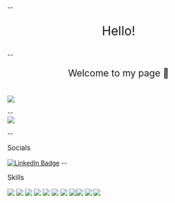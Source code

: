 --<p style="text-align: center; font-size: 200%">Hello!</p>
--<p style="text-align: center; font-size: 150%"> Welcome to my page :wave: </p>

<br>![](http://github-profile-summary-cards.vercel.app/api/cards/profile-details?username=laurenesco&theme=transparent)




--<br>![](https://github-readme-stats.vercel.app/api/top-langs/?username=laurenesco&theme=transparent) </p></div>

--<p style="font-size: 110%">Socials</p> [![LinkedIn Badge](https://img.shields.io/badge/LinkedIn-0077B5?style=for-the-badge&logo=linkedin&logoColor=white)](https://www.linkedin.com/in/lescobedo50) 
--<p style="font-size: 110%">Skills</p> ![](https://img.shields.io/badge/C%23-239120?style=for-the-badge&logo=c-sharp&logoColor=white) ![](https://img.shields.io/badge/.NET-5C2D91?style=for-the-badge&logo=.net&logoColor=white) ![](https://img.shields.io/badge/JavaScript-F7DF1E?style=for-the-badge&logo=javascript&logoColor=black) ![](https://img.shields.io/badge/C-00599C?style=for-the-badge&logo=c&logoColor=white) ![](https://img.shields.io/badge/C%2B%2B-00599C?style=for-the-badge&logo=c%2B%2B&logoColor=white) ![](https://img.shields.io/badge/Java-ED8B00?style=for-the-badge&logo=openjdk&logoColor=white) ![](https://img.shields.io/badge/Perl-39457E?style=for-the-badge&logo=perl&logoColor=white) ![](https://img.shields.io/badge/TensorFlow-FF6F00?style=for-the-badge&logo=tensorflow&logoColor=white)![](https://img.shields.io/badge/Microsoft%20SQL%20Server-CC2927?style=for-the-badge&logo=microsoft%20sql%20server&logoColor=white) ![](https://img.shields.io/badge/Oracle-F80000?style=for-the-badge&logo=Oracle&logoColor=white) ![](https://img.shields.io/badge/GIT-E44C30?style=for-the-badge&logo=git&logoColor=white) 
